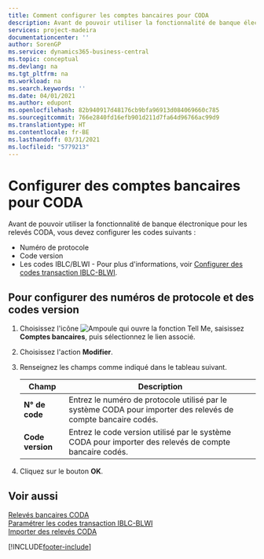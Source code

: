 ```yaml
---
title: Comment configurer les comptes bancaires pour CODA
description: Avant de pouvoir utiliser la fonctionnalité de banque électronique pour les relevés CODA, vous devez configurer certains codes.
services: project-madeira
documentationcenter: ''
author: SorenGP
ms.service: dynamics365-business-central
ms.topic: conceptual
ms.devlang: na
ms.tgt_pltfrm: na
ms.workload: na
ms.search.keywords: ''
ms.date: 04/01/2021
ms.author: edupont
ms.openlocfilehash: 82b940917d48176cb9bfa96913d084069660c785
ms.sourcegitcommit: 766e2840fd16efb901d211d7fa64d96766ac99d9
ms.translationtype: HT
ms.contentlocale: fr-BE
ms.lasthandoff: 03/31/2021
ms.locfileid: "5779213"
---
```

# <a name="set-up-bank-accounts-for-coda"></a>Configurer des comptes bancaires pour CODA
Avant de pouvoir utiliser la fonctionnalité de banque électronique pour les relevés CODA, vous devez configurer les codes suivants :  

- Numéro de protocole  
- Code version  
- Les codes IBLC/BLWI - Pour plus d'informations, voir [Configurer des codes transaction IBLC-BLWI](how-to-set-up-iblc-blwi-transaction-codes.md).  

## <a name="to-set-up-protocol-numbers-and-version-codes"></a>Pour configurer des numéros de protocole et des codes version  

1.  Choisissez l'icône ![Ampoule qui ouvre la fonction Tell Me](../../media/ui-search/search_small.png "Dites-moi ce que vous voulez faire"), saisissez **Comptes bancaires**, puis sélectionnez le lien associé.  
2.  Choisissez l'action **Modifier**.  
3.  Renseignez les champs comme indiqué dans le tableau suivant.  

    |Champ|Description|  
    |---------------------------------|---------------------------------------|  
    |**N° de code**|Entrez le numéro de protocole utilisé par le système CODA pour importer des relevés de compte bancaire codés.|  
    |**Code version**|Entrez le code version utilisé par le système CODA pour importer des relevés de compte bancaire codés.|  

4.  Cliquez sur le bouton **OK**.  

## <a name="see-also"></a>Voir aussi  
 [Relevés bancaires CODA](coda-bank-statements.md)   
 [Paramétrer les codes transaction IBLC-BLWI](how-to-set-up-iblc-blwi-transaction-codes.md)   
 [Importer des relevés CODA](how-to-import-coda-statements.md)


[!INCLUDE[footer-include](../../includes/footer-banner.md)]